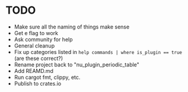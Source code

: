 # TODO

- Make sure all the naming of things make sense
- Get e flag to work
- Ask community for help
- General cleanup
- Fix up categories listed in `help commands | where is_plugin == true` (are these correct?)
- Rename project back to "nu_plugin_periodic_table"
- Add REAMD.md
- Run cargot fmt, clippy, etc.
- Publish to crates.io
